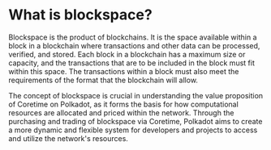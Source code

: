 # What is blockspace?

Blockspace is the product of blockchains. It is the space available within a block in a blockchain where transactions and other data can be processed, verified, and stored. Each block in a blockchain has a maximum size or capacity, and the transactions that are to be included in the block must fit within this space. The transactions within a block must also meet the requirements of the format that the blockchain will allow.

The concept of blockspace is crucial in understanding the value proposition of Coretime on Polkadot, as it forms the basis for how computational resources are allocated and priced within the network. Through the purchasing and trading of blockspace via Coretime, Polkadot aims to create a more dynamic and flexible system for developers and projects to access and utilize the network's resources.